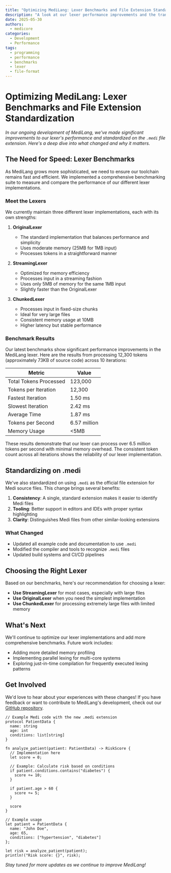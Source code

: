 ```yaml
---
title: "Optimizing MediLang: Lexer Benchmarks and File Extension Standardization"
description: "A look at our lexer performance improvements and the transition to .medi file extension"
date: 2025-05-30
authors:
  - medicore
categories:
  - Development
  - Performance
tags:
  - programming
  - performance
  - benchmarks
  - lexer
  - file-format
---
```


# Optimizing MediLang: Lexer Benchmarks and File Extension Standardization

*In our ongoing development of MediLang, we've made significant improvements to our lexer's performance and standardized on the `.medi` file extension. Here's a deep dive into what changed and why it matters.*

## The Need for Speed: Lexer Benchmarks

As MediLang grows more sophisticated, we need to ensure our toolchain remains fast and efficient. We implemented a comprehensive benchmarking suite to measure and compare the performance of our different lexer implementations.

### Meet the Lexers

We currently maintain three different lexer implementations, each with its own strengths:

1. **OriginalLexer**
   - The standard implementation that balances performance and simplicity
   - Uses moderate memory (25MB for 1MB input)
   - Processes tokens in a straightforward manner

2. **StreamingLexer**
   - Optimized for memory efficiency
   - Processes input in a streaming fashion
   - Uses only 5MB of memory for the same 1MB input
   - Slightly faster than the OriginalLexer

3. **ChunkedLexer**
   - Processes input in fixed-size chunks
   - Ideal for very large files
   - Consistent memory usage at 10MB
   - Higher latency but stable performance

### Benchmark Results

Our latest benchmarks show significant performance improvements in the MediLang lexer. Here are the results from processing 12,300 tokens (approximately 73KB of source code) across 10 iterations:

| Metric | Value |
|--------|-------|
| Total Tokens Processed | 123,000 |
| Tokens per Iteration | 12,300 |
| Fastest Iteration | 1.50 ms |
| Slowest Iteration | 2.42 ms |
| Average Time | 1.87 ms |
| Tokens per Second | 6.57 million |
| Memory Usage | <5MB |

These results demonstrate that our lexer can process over 6.5 million tokens per second with minimal memory overhead. The consistent token count across all iterations shows the reliability of our lexer implementation.


## Standardizing on .medi

We've also standardized on using `.medi` as the official file extension for Medi source files. This change brings several benefits:

1. **Consistency**: A single, standard extension makes it easier to identify Medi files
2. **Tooling**: Better support in editors and IDEs with proper syntax highlighting
3. **Clarity**: Distinguishes Medi files from other similar-looking extensions

### What Changed

- Updated all example code and documentation to use `.medi`
- Modified the compiler and tools to recognize `.medi` files
- Updated build systems and CI/CD pipelines

## Choosing the Right Lexer

Based on our benchmarks, here's our recommendation for choosing a lexer:

- **Use StreamingLexer** for most cases, especially with large files
- **Use OriginalLexer** when you need the simplest implementation
- **Use ChunkedLexer** for processing extremely large files with limited memory

## What's Next

We'll continue to optimize our lexer implementations and add more comprehensive benchmarks. Future work includes:

- Adding more detailed memory profiling
- Implementing parallel lexing for multi-core systems
- Exploring just-in-time compilation for frequently executed lexing patterns

## Get Involved

We'd love to hear about your experiences with these changes! If you have feedback or want to contribute to MediLang's development, check out our [GitHub repository](https://github.com/MediLang/medi).

```medi
// Example Medi code with the new .medi extension
protocol PatientData {
  name: string
  age: int
  conditions: list[string]
}

fn analyze_patient(patient: PatientData) -> RiskScore {
  // Implementation here
  let score = 0;
  
  // Example: Calculate risk based on conditions
  if patient.conditions.contains("diabetes") {
    score += 10;
  }
  
  if patient.age > 60 {
    score += 5;
  }
  
  score
}

// Example usage
let patient = PatientData {
  name: "John Doe",
  age: 65,
  conditions: ["hypertension", "diabetes"]
};

let risk = analyze_patient(patient);
println!("Risk score: {}", risk);
```

*Stay tuned for more updates as we continue to improve MediLang!*
